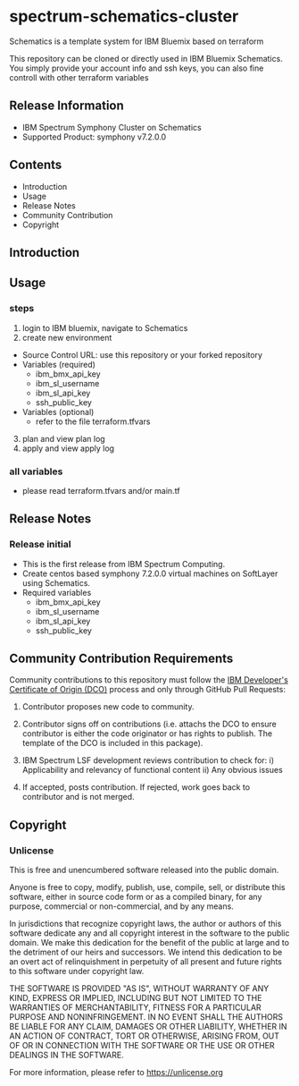 # spectrum-schematics-cluster

Schematics is a template system for IBM Bluemix based on terraform

This repository can be cloned or directly used in IBM Bluemix Schematics. You simply provide your account info and ssh keys, you can also fine controll with other terraform variables

## Release Information

* IBM Spectrum Symphony Cluster on Schematics
* Supported Product: symphony v7.2.0.0

## Contents

* Introduction
* Usage
* Release Notes
* Community Contribution
* Copyright
 
## Introduction

## Usage

### steps

1. login to IBM bluemix, navigate to Schematics
2. create new environment
  - Source Control URL: use this repository or your forked repository 
  - Variables (required)
    - ibm_bmx_api_key
    - ibm_sl_username
    - ibm_sl_api_key
    - ssh_public_key
  - Variables (optional)
    - refer to the file terraform.tfvars
3. plan and view plan log
4. apply and view apply log

### all variables

- please read terraform.tfvars and/or main.tf

## Release Notes

### Release initial

- This is the first release from IBM Spectrum Computing.
- Create centos based symphony 7.2.0.0 virtual machines on SoftLayer using Schematics.
- Required variables
  - ibm_bmx_api_key
  - ibm_sl_username
  - ibm_sl_api_key
  - ssh_public_key

## Community Contribution Requirements

Community contributions to this repository must follow the [IBM Developer's Certificate of Origin (DCO)](https://github.com/IBMSpectrumComputing/platform-python-lsf-api/blob/master/IBMDCO.md) process and only through GitHub Pull Requests:

 1. Contributor proposes new code to community.

 2. Contributor signs off on contributions 
    (i.e. attachs the DCO to ensure contributor is either the code 
    originator or has rights to publish. The template of the DCO is included in
    this package).
 
 3. IBM Spectrum LSF development reviews contribution to check for:
    i)  Applicability and relevancy of functional content 
    ii) Any obvious issues

 4. If accepted, posts contribution. If rejected, work goes back to contributor and is not merged.

## Copyright

### Unlicense

This is free and unencumbered software released into the public domain.

Anyone is free to copy, modify, publish, use, compile, sell, or
distribute this software, either in source code form or as a compiled
binary, for any purpose, commercial or non-commercial, and by any
means.

In jurisdictions that recognize copyright laws, the author or authors
of this software dedicate any and all copyright interest in the
software to the public domain. We make this dedication for the benefit
of the public at large and to the detriment of our heirs and
successors. We intend this dedication to be an overt act of
relinquishment in perpetuity of all present and future rights to this
software under copyright law.

THE SOFTWARE IS PROVIDED "AS IS", WITHOUT WARRANTY OF ANY KIND,
EXPRESS OR IMPLIED, INCLUDING BUT NOT LIMITED TO THE WARRANTIES OF
MERCHANTABILITY, FITNESS FOR A PARTICULAR PURPOSE AND NONINFRINGEMENT.
IN NO EVENT SHALL THE AUTHORS BE LIABLE FOR ANY CLAIM, DAMAGES OR
OTHER LIABILITY, WHETHER IN AN ACTION OF CONTRACT, TORT OR OTHERWISE,
ARISING FROM, OUT OF OR IN CONNECTION WITH THE SOFTWARE OR THE USE OR
OTHER DEALINGS IN THE SOFTWARE.

For more information, please refer to <https://unlicense.org>
